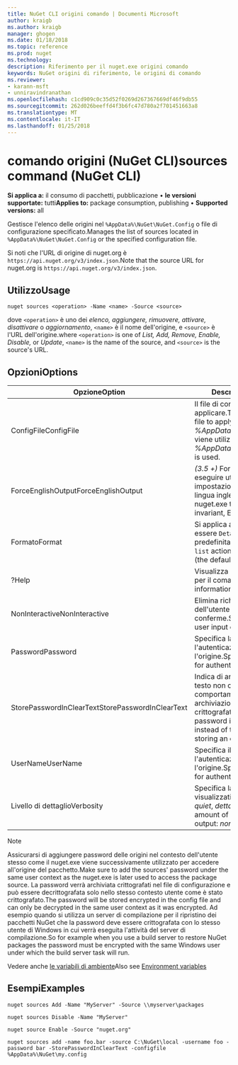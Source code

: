 ```yaml
---
title: NuGet CLI origini comando | Documenti Microsoft
author: kraigb
ms.author: kraigb
manager: ghogen
ms.date: 01/18/2018
ms.topic: reference
ms.prod: nuget
ms.technology: 
description: Riferimento per il nuget.exe origini comando
keywords: NuGet origini di riferimento, le origini di comando
ms.reviewer:
- karann-msft
- unniravindranathan
ms.openlocfilehash: c1cd909c0c35d52f0269d267367669df46f9db55
ms.sourcegitcommit: 262d026beeffd4f3b6fc47d780a2f701451663a8
ms.translationtype: MT
ms.contentlocale: it-IT
ms.lasthandoff: 01/25/2018
---
```

# <a name="sources-command-nuget-cli"></a><span data-ttu-id="a8dc3-104">comando origini (NuGet CLI)</span><span class="sxs-lookup"><span data-stu-id="a8dc3-104">sources command (NuGet CLI)</span></span>

<span data-ttu-id="a8dc3-105">**Si applica a:** il consumo di pacchetti, pubblicazione &bullet; **le versioni supportate:** tutti</span><span class="sxs-lookup"><span data-stu-id="a8dc3-105">**Applies to:** package consumption, publishing &bullet; **Supported versions:** all</span></span>

<span data-ttu-id="a8dc3-106">Gestisce l'elenco delle origini nel `%AppData%\NuGet\NuGet.Config` o file di configurazione specificato.</span><span class="sxs-lookup"><span data-stu-id="a8dc3-106">Manages the list of sources located in `%AppData%\NuGet\NuGet.Config` or the specified configuration file.</span></span>

<span data-ttu-id="a8dc3-107">Si noti che l'URL di origine di nuget.org è `https://api.nuget.org/v3/index.json`.</span><span class="sxs-lookup"><span data-stu-id="a8dc3-107">Note that the source URL for nuget.org is `https://api.nuget.org/v3/index.json`.</span></span>

## <a name="usage"></a><span data-ttu-id="a8dc3-108">Utilizzo</span><span class="sxs-lookup"><span data-stu-id="a8dc3-108">Usage</span></span>

```cli
nuget sources <operation> -Name <name> -Source <source>
```

<span data-ttu-id="a8dc3-109">dove `<operation>` è uno dei *elenco, aggiungere, rimuovere, attivare, disattivare* o *aggiornamento*, `<name>` è il nome dell'origine, e `<source>` è l'URL dell'origine.</span><span class="sxs-lookup"><span data-stu-id="a8dc3-109">where `<operation>` is one of *List, Add, Remove, Enable, Disable,* or *Update*, `<name>` is the name of the source, and `<source>` is the source's URL.</span></span>

## <a name="options"></a><span data-ttu-id="a8dc3-110">Opzioni</span><span class="sxs-lookup"><span data-stu-id="a8dc3-110">Options</span></span>

| <span data-ttu-id="a8dc3-111">Opzione</span><span class="sxs-lookup"><span data-stu-id="a8dc3-111">Option</span></span> | <span data-ttu-id="a8dc3-112">Descrizione</span><span class="sxs-lookup"><span data-stu-id="a8dc3-112">Description</span></span> |
| --- | --- |
| <span data-ttu-id="a8dc3-113">ConfigFile</span><span class="sxs-lookup"><span data-stu-id="a8dc3-113">ConfigFile</span></span> | <span data-ttu-id="a8dc3-114">Il file di configurazione NuGet da applicare.</span><span class="sxs-lookup"><span data-stu-id="a8dc3-114">The NuGet configuration file to apply.</span></span> <span data-ttu-id="a8dc3-115">Se non specificato, *%AppData%\NuGet\NuGet.Config* viene utilizzato.</span><span class="sxs-lookup"><span data-stu-id="a8dc3-115">If not specified, *%AppData%\NuGet\NuGet.Config* is used.</span></span> |
| <span data-ttu-id="a8dc3-116">ForceEnglishOutput</span><span class="sxs-lookup"><span data-stu-id="a8dc3-116">ForceEnglishOutput</span></span> | <span data-ttu-id="a8dc3-117">*(3.5 +)*  Forza nuget.exe per eseguire utilizzando le impostazioni cultura invariante, in lingua inglese.</span><span class="sxs-lookup"><span data-stu-id="a8dc3-117">*(3.5+)* Forces nuget.exe to run using an invariant, English-based culture.</span></span> |
| <span data-ttu-id="a8dc3-118">Formato</span><span class="sxs-lookup"><span data-stu-id="a8dc3-118">Format</span></span> | <span data-ttu-id="a8dc3-119">Si applica al `list` azione e può essere `Detailed` (impostazione predefinita) o `Short`.</span><span class="sxs-lookup"><span data-stu-id="a8dc3-119">Applies to the `list` action and can be `Detailed` (the default) or `Short`.</span></span> |
| <span data-ttu-id="a8dc3-120">?</span><span class="sxs-lookup"><span data-stu-id="a8dc3-120">Help</span></span> | <span data-ttu-id="a8dc3-121">Visualizza la Guida informazioni per il comando.</span><span class="sxs-lookup"><span data-stu-id="a8dc3-121">Displays help information for the command.</span></span> |
| <span data-ttu-id="a8dc3-122">NonInteractive</span><span class="sxs-lookup"><span data-stu-id="a8dc3-122">NonInteractive</span></span> | <span data-ttu-id="a8dc3-123">Elimina richieste per l'input dell'utente o le conferme.</span><span class="sxs-lookup"><span data-stu-id="a8dc3-123">Suppresses prompts for user input or confirmations.</span></span> |
| <span data-ttu-id="a8dc3-124">Password</span><span class="sxs-lookup"><span data-stu-id="a8dc3-124">Password</span></span> | <span data-ttu-id="a8dc3-125">Specifica la password per l'autenticazione con l'origine.</span><span class="sxs-lookup"><span data-stu-id="a8dc3-125">Specifies the password for authenticating with the source.</span></span> |
| <span data-ttu-id="a8dc3-126">StorePasswordInClearText</span><span class="sxs-lookup"><span data-stu-id="a8dc3-126">StorePasswordInClearText</span></span> | <span data-ttu-id="a8dc3-127">Indica di archiviare la password in testo non crittografato anziché il comportamento predefinito di archiviazione di un formato crittografato.</span><span class="sxs-lookup"><span data-stu-id="a8dc3-127">Indicates to store the password in unencrypted text instead of the default behavior of storing an encrypted form.</span></span> |
| <span data-ttu-id="a8dc3-128">UserName</span><span class="sxs-lookup"><span data-stu-id="a8dc3-128">UserName</span></span> | <span data-ttu-id="a8dc3-129">Specifica il nome utente per l'autenticazione con l'origine.</span><span class="sxs-lookup"><span data-stu-id="a8dc3-129">Specifies the user name for authenticating with the source.</span></span> |
| <span data-ttu-id="a8dc3-130">Livello di dettaglio</span><span class="sxs-lookup"><span data-stu-id="a8dc3-130">Verbosity</span></span> | <span data-ttu-id="a8dc3-131">Specifica la quantità di dettagli visualizzati nell'output: *normale*, *quiet*, *dettagliate*.</span><span class="sxs-lookup"><span data-stu-id="a8dc3-131">Specifies the amount of detail displayed in the output: *normal*, *quiet*, *detailed*.</span></span> |

> [!Note]
> <span data-ttu-id="a8dc3-132">Assicurarsi di aggiungere password delle origini nel contesto dell'utente stesso come il nuget.exe viene successivamente utilizzato per accedere all'origine del pacchetto.</span><span class="sxs-lookup"><span data-stu-id="a8dc3-132">Make sure to add the sources' password under the same user context as the nuget.exe is later used to access the package source.</span></span> <span data-ttu-id="a8dc3-133">La password verrà archiviata crittografati nel file di configurazione e può essere decrittografata solo nello stesso contesto utente come è stato crittografato.</span><span class="sxs-lookup"><span data-stu-id="a8dc3-133">The password will be stored encrypted in the config file and can only be decrypted in the same user context as it was encrypted.</span></span> <span data-ttu-id="a8dc3-134">Ad esempio quando si utilizza un server di compilazione per il ripristino dei pacchetti NuGet che la password deve essere crittografata con lo stesso utente di Windows in cui verrà eseguita l'attività del server di compilazione.</span><span class="sxs-lookup"><span data-stu-id="a8dc3-134">So for example when you use a build server to restore NuGet packages the password must be encrypted with the same Windows user under which  the build server task will run.</span></span>

<span data-ttu-id="a8dc3-135">Vedere anche [le variabili di ambiente](cli-ref-environment-variables.md)</span><span class="sxs-lookup"><span data-stu-id="a8dc3-135">Also see [Environment variables](cli-ref-environment-variables.md)</span></span>

## <a name="examples"></a><span data-ttu-id="a8dc3-136">Esempi</span><span class="sxs-lookup"><span data-stu-id="a8dc3-136">Examples</span></span>

```cli
nuget sources Add -Name "MyServer" -Source \\myserver\packages

nuget sources Disable -Name "MyServer"

nuget source Enable -Source "nuget.org"

nuget sources add -name foo.bar -source C:\NuGet\local -username foo -password bar -StorePasswordInClearText -configfile %AppData%\NuGet\my.config
```
